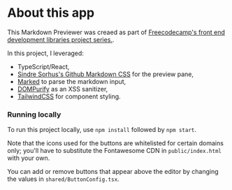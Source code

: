 # About this app

This Markdown Previewer was creaed as part of [Freecodecamp's front end development libraries project series.](https://www.freecodecamp.org/learn/front-end-development-libraries/#front-end-development-libraries-projects).

In this project, I leveraged:
- TypeScript/React,
- [Sindre Sorhus's Github Markdown CSS](https://github.com/sindresorhus/github-markdown-css) for the preview pane,
- [Marked](https://www.npmjs.com/package/marked) to parse the markdown input,
- [DOMPurify](https://github.com/cure53/DOMPurify) as an XSS sanitizer,
- [TailwindCSS](https://tailwindcss.com/) for component styling.

### Running locally

To run this project locally, use `npm install` followed by `npm start`.

Note that the icons used for the buttons are whitelisted for certain domains only; you'll have to substitute the Fontawesome CDN in `public/index.html` with your own.

You can add or remove buttons that appear above the editor by changing the values in `shared/ButtonConfig.tsx`.